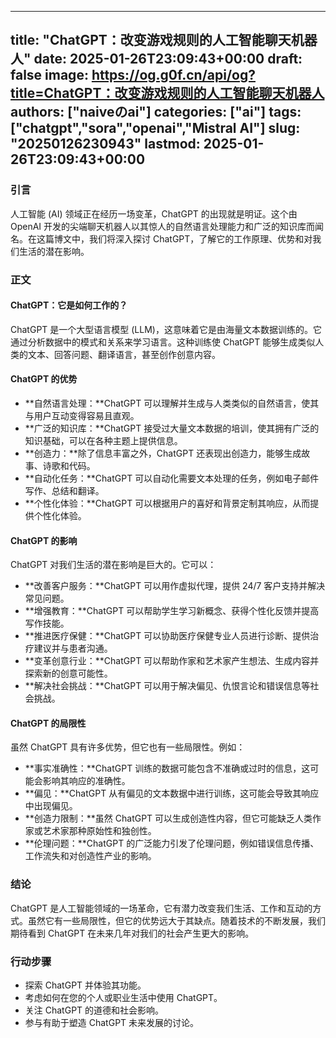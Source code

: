 
---
title: "ChatGPT：改变游戏规则的人工智能聊天机器人"
date: 2025-01-26T23:09:43+00:00
draft: false
image: https://og.g0f.cn/api/og?title=ChatGPT：改变游戏规则的人工智能聊天机器人
authors: ["naiveのai"]
categories: ["ai"]
tags: ["chatgpt","sora","openai","Mistral AI"]
slug: "20250126230943"
lastmod: 2025-01-26T23:09:43+00:00
---
### 引言

人工智能 (AI) 领域正在经历一场变革，ChatGPT 的出现就是明证。这个由 OpenAI 开发的尖端聊天机器人以其惊人的自然语言处理能力和广泛的知识库而闻名。在这篇博文中，我们将深入探讨 ChatGPT，了解它的工作原理、优势和对我们生活的潜在影响。

### 正文

#### ChatGPT：它是如何工作的？

ChatGPT 是一个大型语言模型 (LLM)，这意味着它是由海量文本数据训练的。它通过分析数据中的模式和关系来学习语言。这种训练使 ChatGPT 能够生成类似人类的文本、回答问题、翻译语言，甚至创作创意内容。

#### ChatGPT 的优势

* **自然语言处理：**ChatGPT 可以理解并生成与人类类似的自然语言，使其与用户互动变得容易且直观。
* **广泛的知识库：**ChatGPT 接受过大量文本数据的培训，使其拥有广泛的知识基础，可以在各种主题上提供信息。
* **创造力：**除了信息丰富之外，ChatGPT 还表现出创造力，能够生成故事、诗歌和代码。
* **自动化任务：**ChatGPT 可以自动化需要文本处理的任务，例如电子邮件写作、总结和翻译。
* **个性化体验：**ChatGPT 可以根据用户的喜好和背景定制其响应，从而提供个性化体验。

#### ChatGPT 的影响

ChatGPT 对我们生活的潜在影响是巨大的。它可以：

* **改善客户服务：**ChatGPT 可以用作虚拟代理，提供 24/7 客户支持并解决常见问题。
* **增强教育：**ChatGPT 可以帮助学生学习新概念、获得个性化反馈并提高写作技能。
* **推进医疗保健：**ChatGPT 可以协助医疗保健专业人员进行诊断、提供治疗建议并与患者沟通。
* **变革创意行业：**ChatGPT 可以帮助作家和艺术家产生想法、生成内容并探索新的创意可能性。
* **解决社会挑战：**ChatGPT 可以用于解决偏见、仇恨言论和错误信息等社会挑战。

#### ChatGPT 的局限性

虽然 ChatGPT 具有许多优势，但它也有一些局限性。例如：

* **事实准确性：**ChatGPT 训练的数据可能包含不准确或过时的信息，这可能会影响其响应的准确性。
* **偏见：**ChatGPT 从有偏见的文本数据中进行训练，这可能会导致其响应中出现偏见。
* **创造力限制：**虽然 ChatGPT 可以生成创造性内容，但它可能缺乏人类作家或艺术家那种原始性和独创性。
* **伦理问题：**ChatGPT 的广泛能力引发了伦理问题，例如错误信息传播、工作流失和对创造性产业的影响。

### 结论

ChatGPT 是人工智能领域的一场革命，它有潜力改变我们生活、工作和互动的方式。虽然它有一些局限性，但它的优势远大于其缺点。随着技术的不断发展，我们期待看到 ChatGPT 在未来几年对我们的社会产生更大的影响。

### 行动步骤

* 探索 ChatGPT 并体验其功能。
* 考虑如何在您的个人或职业生活中使用 ChatGPT。
* 关注 ChatGPT 的道德和社会影响。
* 参与有助于塑造 ChatGPT 未来发展的讨论。